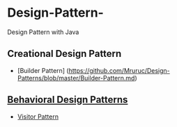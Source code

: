 # Design-Pattern-
Design Pattern with Java 

## Creational Design Pattern 
* [Builder Pattern] (https://github.com/Mruruc/Design-Patterns/blob/master/Builder-Pattern.md)


 ## [Behavioral Design Patterns](https://github.com/Mruruc/Design-Patterns/blob/master/Behavioral-Patterns.md)
 * [Visitor Pattern](https://github.com/Mruruc/Design-Patterns/blob/master/Visitor-Pattern.md)

